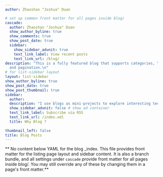 ```yaml
---
author: Zhaoshan "Joshua" Duan

# set up common front matter for all pages inside blog/
cascade:
  author: Zhaoshan "Joshua" Duan
  show_author_byline: true
  show_comments: true
  show_post_date: true
  sidebar:
    show_sidebar_adunit: true
    text_link_label: View recent posts
    text_link_url: /blog/
description: "This is a fully featured blog that supports categories, \ntags, series,
  and pagination.\n"
# for list-sidebar layout 
layout: list-sidebar
show_author_byline: true
show_post_date: true
show_post_thumbnail: true
sidebar:
  author:
  description: "I use blogs as mini-projects to explore interesting technologies, and organize my thoughts."
  show_sidebar_adunit: false # show ad container
  text_link_label: Subscribe via RSS
  text_link_url: /index.xml
  title: Why Blog ?
  
thumbnail_left: false
title: Blog Posts
---
```


** No content below YAML for the blog _index. This file provides front matter for the listing page layout and sidebar content. It is also a branch bundle, and all settings under `cascade` provide front matter for all pages inside blog/. You may still override any of these by changing them in a page's front matter.**
